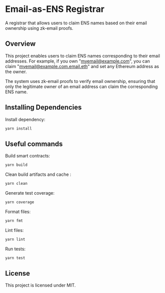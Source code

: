 # Email-as-ENS Registrar

A registrar that allows users to claim ENS names based on their email ownership using zk-email proofs.

## Overview

This project enables users to claim ENS names corresponding to their email addresses. For example, if you own "myemail@example.com", you can claim "myemail@example.com.email.eth" and set any Ethereum address as the owner.

The system uses zk-email proofs to verify email ownership, ensuring that only the legitimate owner of an email address can claim the corresponding ENS name.

## Installing Dependencies

Install dependency:

```bash
yarn install
```

## Useful commands

Build smart contracts:

```bash
yarn build
```

Clean build artifacts and cache :

```bash
yarn clean
```

Generate test coverage:

```bash
yarn coverage
```

Format files:

```bash
yarn fmt
```

Lint files:

```bash
yarn lint
```

Run tests:

```bash
yarn test
```

## License

This project is licensed under MIT.
